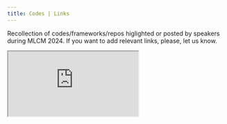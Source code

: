 ```yaml
---
title: Codes | Links
---
```


Recollection of codes/frameworks/repos higlighted or posted by speakers during MLCM 2024. If you want to add relevant links, please, let us know.  

<iframe src="https://docs.google.com/spreadsheets/d/e/2PACX-1vQD2iqz1hDwAW9pHTpcjMeCw2XSEZAnvmtNidwOmiL1ZcJ56p_grNgYxi7GfEuFjCtGIhsRtpaxPIEa/pubhtml?gid=1635416326&amp;single=true&amp;widget=true&amp;headers=false"></iframe>